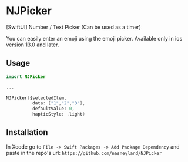 # NJPicker
[SwiftUI] Number / Text Picker (Can be used as a timer)

You can easily enter an emoji using the emoji picker. Available only in ios version 13.0 and later.

## Usage

```swift
import NJPicker

...

NJPicker($selectedItem,
          data: ["1","2","3"],
          defaultValue: 0,
          hapticStyle: .light)
```


## Installation

In Xcode go to `File -> Swift Packages -> Add Package Dependency` and paste in the repo's url: `https://github.com/nasneyland/NJPicker`
